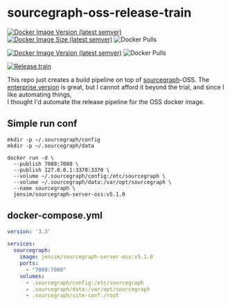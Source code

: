 # sourcegraph-oss-release-train

[![Docker Image Version (latest semver)](https://img.shields.io/docker/v/jensim/sourcegraph-server-oss?sort=semver)][docker_hub]
[![Docker Image Size (latest semver)](https://img.shields.io/docker/image-size/jensim/sourcegraph-server-oss?sort=semver)][docker_hub]
![Docker Pulls](https://img.shields.io/docker/pulls/jensim/sourcegraph-server-oss)

[![Docker Image Version (latest semver)](https://img.shields.io/docker/v/sourcegraph/server?color=orange&label=sourcegraph%20enterprise%20version&logo=sourcegraph&sort=semver)][docker_sg]
![Docker Pulls](https://img.shields.io/docker/pulls/sourcegraph/server?color=orange&label=enterprise%20docker%20pulls&logo=docker)

[![Release train](https://github.com/jensim/sourcegraph-release-train/actions/workflows/release_train.yml/badge.svg)][gh_actions]

This repo just creates a build pipeline on top of [sourcegraph](https://github.com/sourcegraph/sourcegraph)-OSS.
The [enterprise version](https://hub.docker.com/r/sourcegraph/server) is great, but I cannot afford it beyond the trial, and since I like automating things,  
I thought I'd automate the release pipeline for the OSS docker image.

## Simple run conf
```shell
mkdir -p ~/.sourcegraph/config
mkdir -p ~/.sourcegraph/data

docker run -d \
  --publish 7080:7080 \
  --publish 127.0.0.1:3370:3370 \
  --volume ~/.sourcegraph/config:/etc/sourcegraph \
  --volume ~/.sourcegraph/data:/var/opt/sourcegraph \
  --name sourcegraph \
  jensim/sourcegraph-server-oss:v5.1.0
```

## docker-compose.yml
```yaml
version: '3.3'

services:
  sourcegraph:
    image: jensim/sourcegraph-server-oss:v5.1.0
    ports:
      - "7080:7080"
    volumes:
      - .sourcegraph/config:/etc/sourcegraph
      - .sourcegraph/data:/var/opt/sourcegraph
      - .sourcegraph/site-conf:/root
```

[docker_hub]: https://hub.docker.com/r/jensim/sourcegraph-server-oss/tags?page=1&ordering=last_updated
[gh_actions]: https://github.com/jensim/sourcegraph-release-train/actions/workflows/release_train.yml
[docker_sg]: https://hub.docker.com/r/sourcegraph/server

